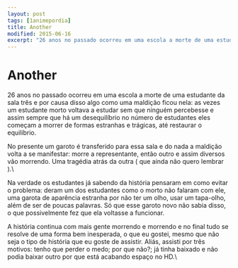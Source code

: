 ```yaml
---
layout: post
tags: [1animepordia]
title: Another
modified: 2015-06-16
excerpt: "26 anos no passado ocorreu em uma escola a morte de uma estudante da sala três e por causa disso algo como uma maldição ficou nela: as vezes um estudante morto voltava a estudar sem que ninguém percebesse e assim sempre que há um desequilíbrio no número de estudantes eles começam a morrer de formas estranhas e trágicas, até restaurar o equilíbrio."
---
```


Another
=======

26 anos no passado ocorreu em uma escola a morte de uma estudante da
sala três e por causa disso algo como uma maldição ficou nela: as vezes
um estudante morto voltava a estudar sem que ninguém percebesse e assim
sempre que há um desequilíbrio no número de estudantes eles começam a
morrer de formas estranhas e trágicas, até restaurar o equilíbrio.

No presente um garoto é transferido para essa sala e do nada a maldição
volta a se manifestar: morre a representante, então outro e assim
diversos vão morrendo. Uma tragédia atrás da outra ( que ainda não quero
lembrar ).\

Na verdade os estudantes já sabendo da história pensaram em como evitar
o problema: deram um dos estudantes como o morto não falaram com ele,
uma garota de aparência estranha por não ter um olho, usar um tapa-olho,
além de ser de poucas palavras. Só que esse garoto novo não sabia disso,
o que possivelmente fez que ela voltasse a funcionar.

A história continua com mais gente morrendo e morrendo e no final tudo
se resolve de uma forma bem inesperada, o que eu gostei, mesmo que não
seja o tipo de história que eu goste de assistir. Aliás, assisti por
três motivos: tenho que perder o medo; por que não?; já tinha baixado e
não podia baixar outro por que está acabando espaço no HD.\



